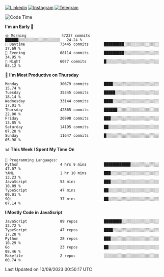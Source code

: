 [![Linkedin](https://img.shields.io/badge/-Archie-blue?style=flat-square&labelColor=gray&logo=Linkedin&logoColor=white&link=https://www.linkedin.com/in/archisdi)](https://www.linkedin.com/in/archisdi)
[![Instagram](https://img.shields.io/badge/-@archisdi-orange?style=flat-square&labelColor=gray&logo=Instagram&logoColor=white&link=https://www.instagram.com/archisdi)](https://www.instagram.com/archisdi)
[![Telegram](https://img.shields.io/badge/-aai-informational?style=flat-square&labelColor=gray&logo=telegram&logoColor=white&link=https://t.me/archisdi)](https://t.me/archisdi)

<!--START_SECTION:waka-->
![Code Time](http://img.shields.io/badge/Code%20Time-2%2C389%20hrs%2044%20mins-blue)

**I'm an Early 🐤** 

```text
🌞 Morning                47237 commits       ██████░░░░░░░░░░░░░░░░░░░   24.24 % 
🌆 Daytime                73445 commits       █████████░░░░░░░░░░░░░░░░   37.69 % 
🌃 Evening                68114 commits       █████████░░░░░░░░░░░░░░░░   34.95 % 
🌙 Night                  6077 commits        █░░░░░░░░░░░░░░░░░░░░░░░░   03.12 % 
```
📅 **I'm Most Productive on Thursday** 

```text
Monday                   30679 commits       ████░░░░░░░░░░░░░░░░░░░░░   15.74 % 
Tuesday                  35345 commits       █████░░░░░░░░░░░░░░░░░░░░   18.14 % 
Wednesday                33144 commits       ████░░░░░░░░░░░░░░░░░░░░░   17.01 % 
Thursday                 42865 commits       ██████░░░░░░░░░░░░░░░░░░░   22.00 % 
Friday                   26998 commits       ███░░░░░░░░░░░░░░░░░░░░░░   13.85 % 
Saturday                 14195 commits       ██░░░░░░░░░░░░░░░░░░░░░░░   07.28 % 
Sunday                   11647 commits       █░░░░░░░░░░░░░░░░░░░░░░░░   05.98 % 
```


📊 **This Week I Spent My Time On** 

```text
💬 Programming Languages: 
Python                   4 hrs 9 mins        ████████████░░░░░░░░░░░░░   47.07 % 
YAML                     1 hr 10 mins        ███░░░░░░░░░░░░░░░░░░░░░░   13.23 % 
JavaScript               53 mins             ███░░░░░░░░░░░░░░░░░░░░░░   10.09 % 
TypeScript               47 mins             ██░░░░░░░░░░░░░░░░░░░░░░░   09.01 % 
SQL                      37 mins             ██░░░░░░░░░░░░░░░░░░░░░░░   07.14 % 
```

**I Mostly Code in JavaScript** 

```text
JavaScript               89 repos            ████████░░░░░░░░░░░░░░░░░   32.72 % 
TypeScript               47 repos            ████░░░░░░░░░░░░░░░░░░░░░   17.28 % 
Python                   28 repos            ███░░░░░░░░░░░░░░░░░░░░░░   10.29 % 
Go                       23 repos            ██░░░░░░░░░░░░░░░░░░░░░░░   08.46 % 
Makefile                 2 repos             ░░░░░░░░░░░░░░░░░░░░░░░░░   00.74 % 
```




 Last Updated on 10/09/2023 00:50:17 UTC
<!--END_SECTION:waka-->